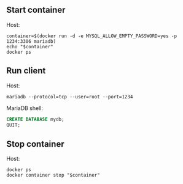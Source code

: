 
## Start container

Host:

```shell
container=$(docker run -d -e MYSQL_ALLOW_EMPTY_PASSWORD=yes -p 1234:3306 mariadb)
echo "$container"
docker ps
```

## Run client

Host:

```shell
mariadb --protocol=tcp --user=root --port=1234
```

MariaDB shell:

```sql
CREATE DATABASE mydb;
QUIT;
```

## Stop container

Host:

```shell
docker ps
docker container stop "$container"
```
